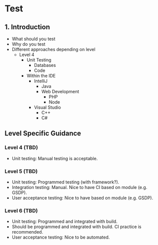 # Test <!-- omit in toc -->

## 1. Introduction

- What should you test
- Why do you test
- Different approaches depending on level
  - Level 4
    - Unit Testing
      - Databases
      - Code  
    - Within the IDE
      - IntelliJ
        - Java
        - Web Development
          - PHP
          - Node  
      - Visual Studio
        - C++
        - C#

## Level Specific Guidance

### Level 4 (TBD)

- Unit testing: Manual testing is acceptable.

### Level 5 (TBD)

- Unit testing: Programmed testing (with framework?).
- Integration testing: Manual. Nice to have CI based on module (e.g. GSDP).
- User acceptance testing: Nice to have based on module (e.g. GSDP).

### Level 6 (TBD)

- Unit testing: Programmed and integrated with build.
- Should be programmed and integrated with build. CI practice is recommended.
- User acceptance testing: Nice to be automated.
